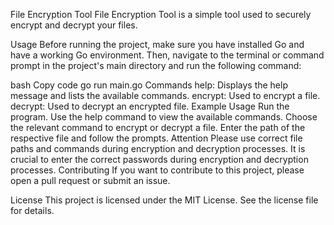 File Encryption Tool
File Encryption Tool is a simple tool used to securely encrypt and decrypt your files.

Usage
Before running the project, make sure you have installed Go and have a working Go environment. Then, navigate to the terminal or command prompt in the project's main directory and run the following command:

bash
Copy code
go run main.go
Commands
help: Displays the help message and lists the available commands.
encrypt: Used to encrypt a file.
decrypt: Used to decrypt an encrypted file.
Example Usage
Run the program.
Use the help command to view the available commands.
Choose the relevant command to encrypt or decrypt a file.
Enter the path of the respective file and follow the prompts.
Attention
Please use correct file paths and commands during encryption and decryption processes.
It is crucial to enter the correct passwords during encryption and decryption processes.
Contributing
If you want to contribute to this project, please open a pull request or submit an issue.

License
This project is licensed under the MIT License. See the license file for details.

